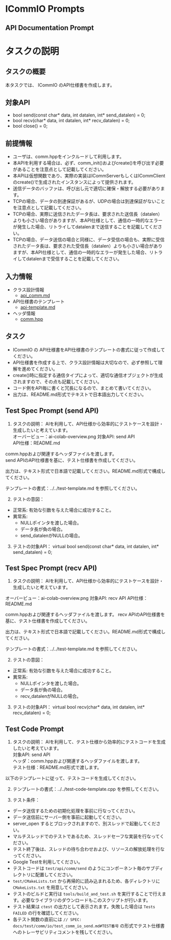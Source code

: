 # ICommIO Prompts

## API Documentation Prompt

# タスクの説明
## タスクの概要

本タスクでは、 ICommIO のAPI仕様書を作成します。

## 対象API

- bool send(const char* data, int datalen, int* send_datalen) = 0;
- bool recv(char* data, int datalen, int* recv_datalen) = 0;
- bool close() = 0;

## 前提情報

- ユーザは、comm.hppをインクルードして利用します。
- 本APIを利用する場合は、必ず、comm_init()およびcreate()を呼び出す必要があることを注意点として記載してください。
- 本APIは仮想関数であり、実際の実装はICommServerもしくはICommClientのcreate()で生成されたインスタンスによって提供されます。
- 送信データのバッファは、呼び出し元で適切に確保・解放する必要があります。
- TCPの場合、データの到達保証があるが、UDPの場合は到達保証がないことを注意点として記載してください。
- TCPの場合、実際に送信されたデータ長は、要求された送信長（datalen）よりも小さい場合がありますが、本API仕様として、通信の一時的なエラーが発生した場合、リトライしてdatalenまで送信することを記載してください。
- TCPの場合、データ送信の場合と同様に、データ受信の場合も、実際に受信されたデータ長は、要求された受信長（datalen）よりも小さい場合がありますが、本API仕様として、通信の一時的なエラーが発生した場合、リトライしてdatalenまで受信することを記載してください。

## 入力情報

- クラス設計情報
  - [api_comm.md](https://github.com/toppers/hakoniwa-drone-core/blob/main/docs/api/comm/api_comm.md)
- API仕様書のテンプレート
  - [api-template.md](https://github.com/toppers/hakoniwa-drone-core/blob/main/docs/prompts/api-template.md)
- ヘッダ情報
  - [comm.hpp](https://github.com/toppers/hakoniwa-drone-core/blob/main/include/comm.hpp)

## タスク
- ICommIO の API仕様書をAPI仕様書のテンプレートの書式に従って作成してください。
- API仕様書を作成する上で、クラス設計情報は大切なので、必ず参照して理解を進めてください。
- create()時に指定する通信タイプによって、適切な通信オブジェクトが生成されますので、その点も記載してください。
- コード例をAPI毎に書くと冗長になるので、まとめて書いてください。
- 出力は、README.md形式でテキストで日本語出力してください。



## Test Spec Prompt (send API)

1. タスクの説明：
AIを利用して、API仕様から効率的にテストケースを設計・生成したいと考えています。  
オーバービュー：ai-colab-overview.png
対象API: send API  
API仕様：README.md

comm.hppおよび関連するヘッダファイルを渡します。  
send APIのAPI仕様書を基に、テスト仕様書を作成してください。  

出力は、テキスト形式で日本語で記載してください。README.md形式で構成してください。

テンプレートの書式：../../test-template.md を参照してください。

2. テストの意図：
- 正常系: 有効な引数を与えた場合に成功すること。
- 異常系: 
  - NULLポインタを渡した場合。
  - データ長が負の場合。
  - send_datalenがNULLの場合。

3. テストの対象API：
virtual bool send(const char* data, int datalen, int* send_datalen) = 0;


## Test Spec Prompt (recv API)

1. タスクの説明：
AIを利用して、API仕様から効率的にテストケースを設計・生成したいと考えています。

オーバービュー：ai-colab-overview.png
対象API: recv API
API仕様：README.md

comm.hppおよび関連するヘッダファイルを渡します。
recv APIのAPI仕様書を基に、テスト仕様書を作成してください。

出力は、テキスト形式で日本語で記載してください。README.md形式で構成してください。

テンプレートの書式：../../test-template.md を参照してください。

2. テストの意図：
- 正常系: 有効な引数を与えた場合に成功すること。
- 異常系:
  - NULLポインタを渡した場合。
  - データ長が負の場合。
  - recv_datalenがNULLの場合。

3. テストの対象API：
virtual bool recv(char* data, int datalen, int* recv_datalen) = 0;

## Test Code Prompt

1. タスクの説明：
AIを利用して、テスト仕様から効率的にテストコードを生成したいと考えています。  
対象API: send API  
ヘッダ：comm.hppおよび関連するヘッダファイルを渡します。  
テスト仕様：README.md形式で渡します。

以下のテンプレートに従って、テストコードを生成してください。

2. テンプレートの書式：../../test-code-template.cpp を参照してください。

3. テスト条件：

- データ送信するための初期化処理を事前に行なってください。
- データ送信前にサーバー側を事前に起動してください。
- server_open するとブロックされますので、別スレッドで起動してください。
- マルチスレッドでのテストであるため、スレッドセーフな実装を行なってください。
- テスト終了後は、スレッドの待ち合わせおよび、リソースの解放処理を行なってください。
- Google Testを利用してください。
- テストコードは `test/api/comm/send` のようにコンポーネント毎のサブディレクトリに配置してください。
- `test/CMakeLists.txt` から再帰的に読み込まれるため、各ディレクトリに `CMakeLists.txt` を用意してください。
- テストのビルドと実行は `tools/build_and_test.sh` を実行することで行えます。必要なライブラリのダウンロードもこのスクリプトが行います。
- テスト結果は `ctest` の出力として表示されます。失敗した場合は `Tests FAILED` の行を確認してください。
- 各テスト関数の直前には `// SPEC: docs/test/comm/io/test_comm_io_send.md#TEST番号` の形式でテスト仕様書へのトレーサビリティコメントを残してください。
